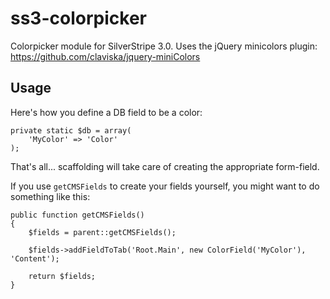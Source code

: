 ss3-colorpicker
===============

Colorpicker module for SilverStripe 3.0.
Uses the jQuery minicolors plugin: https://github.com/claviska/jquery-miniColors

Usage
-------------

Here's how you define a DB field to be a color:

    private static $db = array(
        'MyColor' => 'Color'
    );
    
That's all... scaffolding will take care of creating the appropriate form-field.

If you use `getCMSFields` to create your fields yourself, you might want to do something like this:

    public function getCMSFields()
    {
        $fields = parent::getCMSFields();

        $fields->addFieldToTab('Root.Main', new ColorField('MyColor'), 'Content');
    
        return $fields;
    }